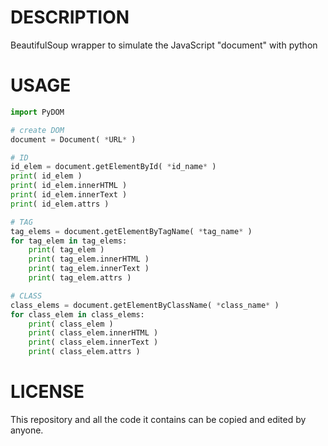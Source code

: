 # DESCRIPTION
BeautifulSoup wrapper to simulate the JavaScript "document" with python


# USAGE
```python
import PyDOM

# create DOM
document = Document( *URL* )

# ID
id_elem = document.getElementById( *id_name* )
print( id_elem )
print( id_elem.innerHTML )
print( id_elem.innerText )
print( id_elem.attrs )

# TAG
tag_elems = document.getElementByTagName( *tag_name* )
for tag_elem in tag_elems:
    print( tag_elem )
    print( tag_elem.innerHTML )
    print( tag_elem.innerText )
    print( tag_elem.attrs )

# CLASS
class_elems = document.getElementByClassName( *class_name* )
for class_elem in class_elems:
    print( class_elem )
    print( class_elem.innerHTML )
    print( class_elem.innerText )
    print( class_elem.attrs )
```


# LICENSE
This repository and all the code it contains can be copied and edited by anyone.